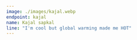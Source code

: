 ```yaml
---
image: ./images/kajal.webp
endpoint: kajal
name: Kajal sapkal
line: "I'm cool but global warming made me HOT"
---
```

